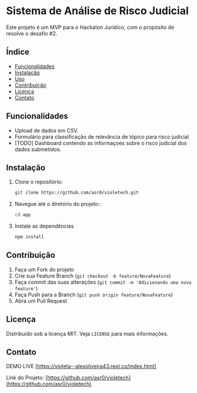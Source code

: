 

# Sistema de Análise de Risco Judicial

Este projeto é um MVP para o Hackaton Jurídico, com o propósito de resolve o desafio #2.

## Índice

- [Funcionalidades](#funcionalidades)
- [Instalação](#instalação)
- [Uso](#uso)
- [Contribuição](#contribuição)
- [Licença](#licença)
- [Contato](#contato)

## Funcionalidades

- Upload de dados em CSV.
- Formulário para classificação de relevância de tópico para risco judicial
- [TODO] Dashboard contendo as informaçoes sobre o risco judicial dos dados submetidos.

## Instalação

1. Clone o repositório:
   ```sh
   git clone https://github.com/asr0/violetech.git

2. Navegue até o diretório do projeto::
   ```sh
   cd app


3. Instale as dependências
   ```sh
   npm install


## Contribuição

1. Faça um Fork do projeto
2. Crie sua Feature Branch (`git checkout -b feature/NovaFeature`)
3. Faça commit das suas alterações (`git commit -m 'Adicionando uma nova feature'`)
4. Faça Push para a Branch (`git push origin feature/NovaFeature`)
5. Abra um Pull Request

## Licença

Distribuído sob a licença MIT. Veja `LICENSE` para mais informações.

## Contato

DEMO LIVE [https://violeta--alexoliveira43.repl.co/index.html]

Link do Projeto: [https://github.com/asr0/violetech](https://github.com/asr0/violetech)